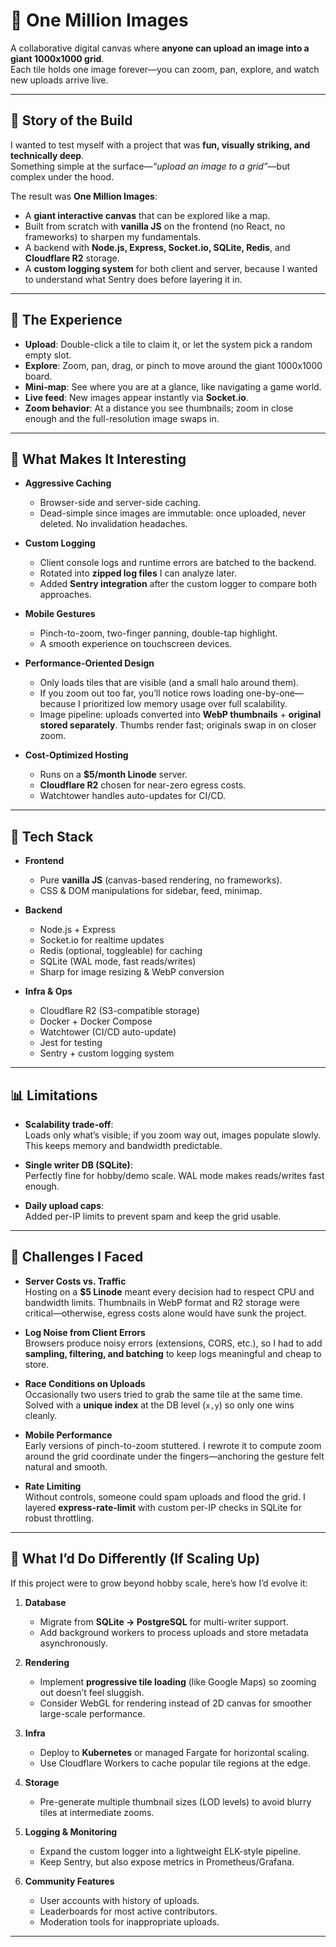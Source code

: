 # 🌌 One Million Images

A collaborative digital canvas where **anyone can upload an image into a giant 1000x1000 grid**.  
Each tile holds one image forever—you can zoom, pan, explore, and watch new uploads arrive live.

---

## 📖 Story of the Build

I wanted to test myself with a project that was **fun, visually striking, and technically deep**.  
Something simple at the surface—*“upload an image to a grid”*—but complex under the hood.

The result was **One Million Images**:  
- A **giant interactive canvas** that can be explored like a map.  
- Built from scratch with **vanilla JS** on the frontend (no React, no frameworks) to sharpen my fundamentals.  
- A backend with **Node.js, Express, Socket.io, SQLite, Redis**, and **Cloudflare R2** storage.  
- A **custom logging system** for both client and server, because I wanted to understand what Sentry does before layering it in.

---

## 🎨 The Experience

- **Upload**: Double-click a tile to claim it, or let the system pick a random empty slot.
- **Explore**: Zoom, pan, drag, or pinch to move around the giant 1000x1000 board.
- **Mini-map**: See where you are at a glance, like navigating a game world.
- **Live feed**: New images appear instantly via **Socket.io**.
- **Zoom behavior**: At a distance you see thumbnails; zoom in close enough and the full-resolution image swaps in.

---

## 🔑 What Makes It Interesting

- **Aggressive Caching**
  - Browser-side and server-side caching.
  - Dead-simple since images are immutable: once uploaded, never deleted. No invalidation headaches.

- **Custom Logging**
  - Client console logs and runtime errors are batched to the backend.
  - Rotated into **zipped log files** I can analyze later.
  - Added **Sentry integration** after the custom logger to compare both approaches.

- **Mobile Gestures**
  - Pinch-to-zoom, two-finger panning, double-tap highlight.
  - A smooth experience on touchscreen devices.

- **Performance-Oriented Design**
  - Only loads tiles that are visible (and a small halo around them).
  - If you zoom out too far, you’ll notice rows loading one-by-one—because I prioritized low memory usage over full scalability.
  - Image pipeline: uploads converted into **WebP thumbnails** + **original stored separately**. Thumbs render fast; originals swap in on closer zoom.

- **Cost-Optimized Hosting**
  - Runs on a **$5/month Linode** server.  
  - **Cloudflare R2** chosen for near-zero egress costs.  
  - Watchtower handles auto-updates for CI/CD.  

---

## 🧰 Tech Stack

- **Frontend**
  - Pure **vanilla JS** (canvas-based rendering, no frameworks).
  - CSS & DOM manipulations for sidebar, feed, minimap.

- **Backend**
  - Node.js + Express
  - Socket.io for realtime updates
  - Redis (optional, toggleable) for caching
  - SQLite (WAL mode, fast reads/writes)
  - Sharp for image resizing & WebP conversion

- **Infra & Ops**
  - Cloudflare R2 (S3-compatible storage)  
  - Docker + Docker Compose  
  - Watchtower (CI/CD auto-update)  
  - Jest for testing  
  - Sentry + custom logging system  

---

## 📊 Limitations

- **Scalability trade-off**:  
  Loads only what’s visible; if you zoom way out, images populate slowly. This keeps memory and bandwidth predictable.  

- **Single writer DB (SQLite)**:  
  Perfectly fine for hobby/demo scale. WAL mode makes reads/writes fast enough.  

- **Daily upload caps**:  
  Added per-IP limits to prevent spam and keep the grid usable.

---

## 🧩 Challenges I Faced

- **Server Costs vs. Traffic**  
  Hosting on a **$5 Linode** meant every decision had to respect CPU and bandwidth limits. Thumbnails in WebP format and R2 storage were critical—otherwise, egress costs alone would have sunk the project.  

- **Log Noise from Client Errors**  
  Browsers produce noisy errors (extensions, CORS, etc.), so I had to add **sampling, filtering, and batching** to keep logs meaningful and cheap to store.  

- **Race Conditions on Uploads**  
  Occasionally two users tried to grab the same tile at the same time. Solved with a **unique index** at the DB level (`x,y`) so only one wins cleanly.  

- **Mobile Performance**  
  Early versions of pinch-to-zoom stuttered. I rewrote it to compute zoom around the grid coordinate under the fingers—anchoring the gesture felt natural and smooth.  

- **Rate Limiting**  
  Without controls, someone could spam uploads and flood the grid. I layered **express-rate-limit** with custom per-IP checks in SQLite for robust throttling.

---

## 🔮 What I’d Do Differently (If Scaling Up)

If this project were to grow beyond hobby scale, here’s how I’d evolve it:

1. **Database**  
   - Migrate from **SQLite → PostgreSQL** for multi-writer support.  
   - Add background workers to process uploads and store metadata asynchronously.  

2. **Rendering**  
   - Implement **progressive tile loading** (like Google Maps) so zooming out doesn’t feel sluggish.  
   - Consider WebGL for rendering instead of 2D canvas for smoother large-scale performance.  

3. **Infra**  
   - Deploy to **Kubernetes** or managed Fargate for horizontal scaling.  
   - Use Cloudflare Workers to cache popular tile regions at the edge.  

4. **Storage**  
   - Pre-generate multiple thumbnail sizes (LOD levels) to avoid blurry tiles at intermediate zooms.  

5. **Logging & Monitoring**  
   - Expand the custom logger into a lightweight ELK-style pipeline.  
   - Keep Sentry, but also expose metrics in Prometheus/Grafana.  

6. **Community Features**  
   - User accounts with history of uploads.  
   - Leaderboards for most active contributors.  
   - Moderation tools for inappropriate uploads.  

---
